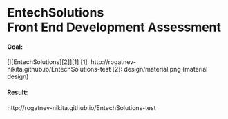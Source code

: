 # EntechSolutions<br>Front End Development Assessment
<h4>Goal:</h4>
[![EntechSolutions][2]][1]
  [1]: http://rogatnev-nikita.github.io/EntechSolutions-test
  [2]: design/material.png (material design)
<h4>Result:</h4>
http://rogatnev-nikita.github.io/EntechSolutions-test
